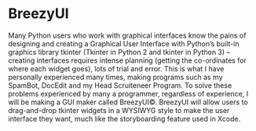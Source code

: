 # BreezyUI
Many Python users who work with graphical interfaces know the pains of designing and creating a Graphical User Interface with Python’s built-in graphics library tkinter (Tkinter in Python 2 and tkinter in Python 3) – creating interfaces requires intense planning (getting the co-ordinates for where each widget goes), lots of trial and error. This is what I have personally experienced many times, making programs such as my SpamBot, DocEdit and my Head Scruiteneer Program. To solve these problems experienced by many a programmer, regardless of experience, I will be making a GUI maker called BreezyUI©. BreezyUI will allow users to drag-and-drop tkinter widgets in a WYSIWYG style to make the user interface they want, much like the storyboarding feature used in Xcode.
